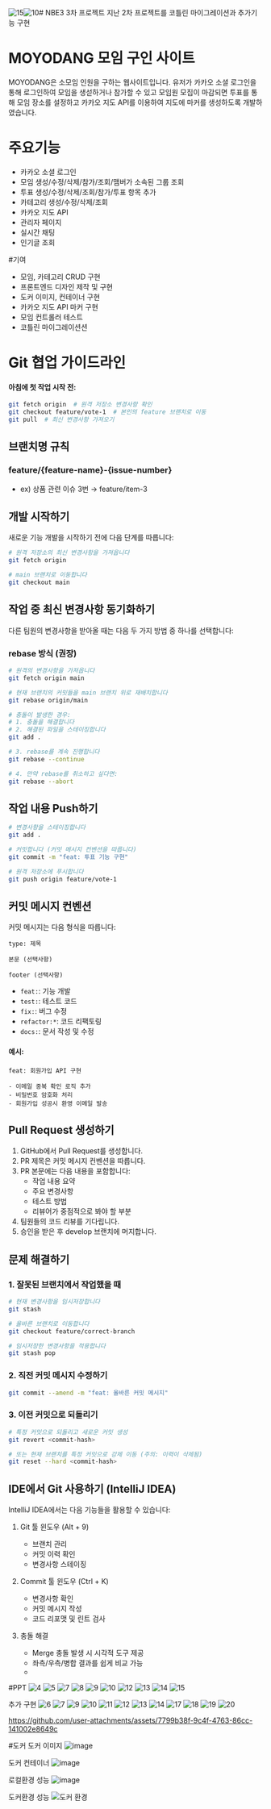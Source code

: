 ![15](https://github.com/user-attachments/assets/063ae939-8d9d-4fde-a089-91dbb4f39d8e)![10](https://github.com/user-attachments/assets/6c1cd55d-1fe1-4bb4-8fb0-a6af45b34381)# NBE3 3차 프로젝트
지난 2차 프로젝트를 코틀린 마이그레이션과 추가기능 구현

# MOYODANG 모임 구인 사이트
MOYODANG은 소모임 인원을 구하는 웹사이트입니다.
유저가 카카오 소셜 로그인을 통해 로그인하여 모임을 생섣하거나 참가할 수 있고 모임원 모집이 마감되면 투표를 통해 모임 장소를 설정하고 카카오 지도 API를 이용하여 지도에 마커를 생성하도록 개발하였습니다.

# 주요기능
- 카카오 소셜 로그인
- 모임 생성/수정/삭제/참가/조회/맴버가 소속된 그룹 조회
- 투표 생성/수정/삭제/조회/참가/투표 항목 추가
- 카테고리 생성/수정/삭제/조회
- 카카오 지도 API
- 관리자 페이지
- 실시간 채팅
- 인기글 조회

#기여
- 모임, 카테고리 CRUD 구현
- 프론트엔드 디자인 제작 및 구현
- 도커 이미지, 컨테이너 구현
- 카카오 지도 API 마커 구현
- 모임 컨트롤러 테스트
- 코틀린 마이그레이션션


# Git 협업 가이드라인

#### 아침에 첫 작업 시작 전:
```bash
git fetch origin  # 원격 저장소 변경사항 확인
git checkout feature/vote-1  # 본인의 feature 브랜치로 이동
git pull  # 최신 변경사항 가져오기
```

## 브랜치명 규칙

### **feature/{feature-name}-{issue-number}**

- ex) 상품 관련 이슈 3번 → feature/item-3

## 개발 시작하기

새로운 기능 개발을 시작하기 전에 다음 단계를 따릅니다:

```bash
# 원격 저장소의 최신 변경사항을 가져옵니다
git fetch origin

# main 브랜치로 이동합니다
git checkout main

```

## 작업 중 최신 변경사항 동기화하기

다른 팀원의 변경사항을 받아올 때는 다음 두 가지 방법 중 하나를 선택합니다:

### rebase 방식 (권장)

```bash
# 원격의 변경사항을 가져옵니다
git fetch origin main

# 현재 브랜치의 커밋들을 main 브랜치 위로 재배치합니다
git rebase origin/main

# 충돌이 발생한 경우:
# 1. 충돌을 해결합니다
# 2. 해결된 파일을 스테이징합니다
git add .

# 3. rebase를 계속 진행합니다
git rebase --continue

# 4. 만약 rebase를 취소하고 싶다면:
git rebase --abort
```

## 작업 내용 Push하기

```bash
# 변경사항을 스테이징합니다
git add .

# 커밋합니다 (커밋 메시지 컨벤션을 따릅니다)
git commit -m "feat: 투표 기능 구현"

# 원격 저장소에 푸시합니다
git push origin feature/vote-1

```

## 커밋 메시지 컨벤션

커밋 메시지는 다음 형식을 따릅니다:

```
type: 제목

본문 (선택사항)

footer (선택사항)
```

- `feat:`: 기능 개발
- `test:`: 테스트 코드
- `fix:`: 버그 수정
- `refactor:*`: 코드 리팩토링
- `docs:`: 문서 작성 및 수정

#### 예시:
```
feat: 회원가입 API 구현

- 이메일 중복 확인 로직 추가
- 비밀번호 암호화 처리
- 회원가입 성공시 환영 이메일 발송

```

## Pull Request 생성하기

1. GitHub에서 Pull Request를 생성합니다.
2. PR 제목은 커밋 메시지 컨벤션을 따릅니다.
3. PR 본문에는 다음 내용을 포함합니다:
   - 작업 내용 요약
   - 주요 변경사항
   - 테스트 방법
   - 리뷰어가 중점적으로 봐야 할 부분
4. 팀원들의 코드 리뷰를 기다립니다.
5. 승인을 받은 후 develop 브랜치에 머지합니다.

## 문제 해결하기

### 1. 잘못된 브랜치에서 작업했을 때
```bash
# 현재 변경사항을 임시저장합니다
git stash

# 올바른 브랜치로 이동합니다
git checkout feature/correct-branch

# 임시저장한 변경사항을 적용합니다
git stash pop
```

### 2. 직전 커밋 메시지 수정하기
```bash
git commit --amend -m "feat: 올바른 커밋 메시지"
```

### 3. 이전 커밋으로 되돌리기
```bash
# 특정 커밋으로 되돌리고 새로운 커밋 생성
git revert <commit-hash>

# 또는 현재 브랜치를 특정 커밋으로 강제 이동 (주의: 이력이 삭제됨)
git reset --hard <commit-hash>
```

## IDE에서 Git 사용하기 (IntelliJ IDEA)

IntelliJ IDEA에서는 다음 기능들을 활용할 수 있습니다:

1. Git 툴 윈도우 (Alt + 9)
   - 브랜치 관리
   - 커밋 이력 확인
   - 변경사항 스테이징

2. Commit 툴 윈도우 (Ctrl + K)
   - 변경사항 확인
   - 커밋 메시지 작성
   - 코드 리포맷 및 린트 검사

3. 충돌 해결
   - Merge 충돌 발생 시 시각적 도구 제공
   - 좌측/우측/병합 결과를 쉽게 비교 가능
   - 
#PPT
![4](https://github.com/user-attachments/assets/f1de8308-12e3-42d1-bb92-723566959612)
![5](https://github.com/user-attachments/assets/8721b7fe-441b-45d1-9c93-c5740f941c75)
![7](https://github.com/user-attachments/assets/11d15900-d594-4ed2-96b3-ea43bfbdecaf)
![8](https://github.com/user-attachments/assets/5ea3add5-8bdd-4b94-9bc0-a0b93d007af1)
![9](https://github.com/user-attachments/assets/c6c7d5be-04cc-4226-93b1-68c191f34e18)
![10](https://github.com/user-attachments/assets/3999fc8a-2cbc-4301-ad93-01c409b0dc6c)
![12](https://github.com/user-attachments/assets/1cc0ea1d-2eef-438e-a56a-13f178a675ae)
![13](https://github.com/user-attachments/assets/5fbeea2e-64a5-45b0-9aa9-669462a900d0)
![14](https://github.com/user-attachments/assets/e8d49c51-836f-40c1-a465-38aaee26813f)
![15](https://github.com/user-attachments/assets/f4201498-8f15-4f27-888f-58c544bf82bf)

추가 구현
![6](https://github.com/user-attachments/assets/b1b0b888-24de-46d1-8cb1-46a83f901168)
![7](https://github.com/user-attachments/assets/fca73e28-34bc-4379-bce2-5e38e31eea82)
![9](https://github.com/user-attachments/assets/cf14d02f-0f19-46b5-8729-35b2419e4554)
![10](https://github.com/user-attachments/assets/f61b5a38-0a42-461f-8e9f-736aa3863eba)
![11](https://github.com/user-attachments/assets/2ec6daf4-3432-4081-88fe-05e91317bb27)
![12](https://github.com/user-attachments/assets/25b3da23-b2f5-4368-a246-235689f3d798)
![13](https://github.com/user-attachments/assets/d80b74c0-170e-4520-98af-c8c39885dce2)
![14](https://github.com/user-attachments/assets/203b5911-e9ba-4c60-9af4-e85ac49ea86f)
![17](https://github.com/user-attachments/assets/e6ae2971-dff5-478a-9cc5-bf8884207c48)
![18](https://github.com/user-attachments/assets/2a15724f-fe5f-4e20-b750-1a4965a666d9)
![19](https://github.com/user-attachments/assets/17747f0f-a836-4416-9877-e54a1a263e32)
![20](https://github.com/user-attachments/assets/cafeadd9-ffab-4dfe-af7c-79bf7084f755)


https://github.com/user-attachments/assets/7799b38f-9c4f-4763-86cc-141002e8649c

#도커
도커 이미지
![image](https://github.com/user-attachments/assets/da63639d-e9f0-42c6-a6ae-1835becaca3d)

도커 컨테이너
![image](https://github.com/user-attachments/assets/6fc68604-0773-48c5-a8f1-05125fb45569)

로컬환경 성능
![image](https://github.com/user-attachments/assets/9c4ed3d3-b896-44f2-86dc-ac87890476a5)

도커환경 성능
![도커 환경](https://github.com/user-attachments/assets/97a3efe7-d9c3-4e92-8d44-47f5293c8d72)





